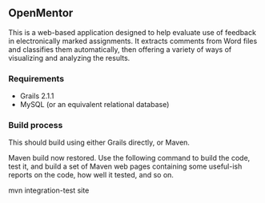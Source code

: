 ## OpenMentor

This is a web-based application designed to help evaluate use of feedback in 
electronically marked assignments. It extracts comments from Word files and 
classifies them automatically, then offering a variety of ways of visualizing
and analyzing the results.

### Requirements

 * Grails 2.1.1
 * MySQL (or an equivalent relational database)

### Build process

This should build using either Grails directly, or Maven. 

Maven build now restored. Use the following command to build the code, test
it, and build a set of Maven web pages containing some useful-ish reports
on the code, how well it tested, and so on. 

 mvn integration-test site